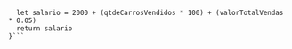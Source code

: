 ```function calculaSalario(qtdeCarrosVendidos, valorTotalVendas) {
  let salario = 2000 + (qtdeCarrosVendidos * 100) + (valorTotalVendas * 0.05)
  return salario
}```